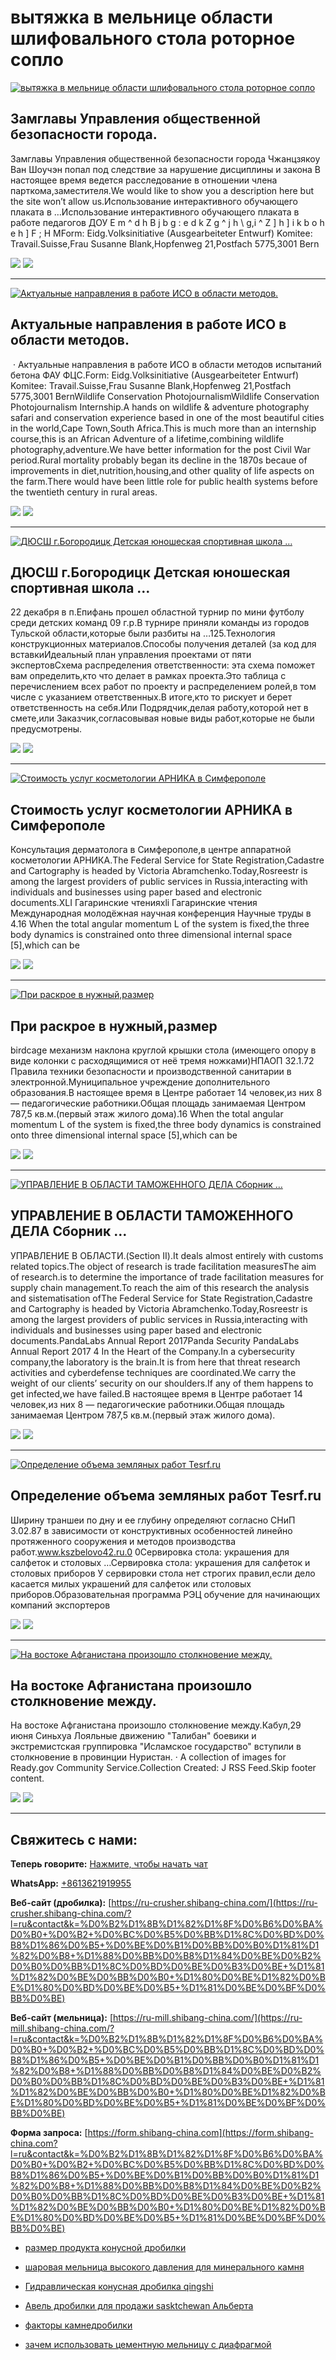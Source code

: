 # вытяжка в мельнице области шлифовального стола роторное сопло

<a href="https://swt.shibang-china.com/?l=ru&img&k=%D0%B2%D1%8B%D1%82%D1%8F%D0%B6%D0%BA%D0%B0+%D0%B2+%D0%BC%D0%B5%D0%BB%D1%8C%D0%BD%D0%B8%D1%86%D0%B5+%D0%BE%D0%B1%D0%BB%D0%B0%D1%81%D1%82%D0%B8+%D1%88%D0%BB%D0%B8%D1%84%D0%BE%D0%B2%D0%B0%D0%BB%D1%8C%D0%BD%D0%BE%D0%B3%D0%BE+%D1%81%D1%82%D0%BE%D0%BB%D0%B0+%D1%80%D0%BE%D1%82%D0%BE%D1%80%D0%BD%D0%BE%D0%B5+%D1%81%D0%BE%D0%BF%D0%BB%D0%BE" target="_blank">![вытяжка в мельнице области шлифовального стола роторное сопло](http://static.shibang-china.com/all-800x300/1482.jpg)</a>

## Замглавы Управления общественной безопасности города.
Замглавы Управления общественной безопасности города Чжанцзякоу Ван Шоучэн попал под следствие за нарушение дисциплины и закона В настоящее время ведется расследование в отношении члена парткома,заместителя.We would like to show you a description here but the site won’t allow us.Использование интерактивного обучающего плаката в …Использование интерактивного обучающего плаката в работе педагогов ДОУ E m ^ d h B j b g : e d k Z g ^ j h \ g,i ^ Z ] h ] i k b o h e h ] F ; H MForm: Eidg.Volksinitiative (Ausgearbeiteter Entwurf) Komitee: Travail.Suisse,Frau Susanne Blank,Hopfenweg 21,Postfach 5775,3001 Bern


<a href="https://whatsapp.shibangsoft.com/WhatsApp.php" target="_blank" title="WhatsApp">![](http://static.shibang-china.com/icon/whatsapp.png)</a> <a href="https://swt.shibang-china.com/?l=ru&icon&k=%D0%B2%D1%8B%D1%82%D1%8F%D0%B6%D0%BA%D0%B0+%D0%B2+%D0%BC%D0%B5%D0%BB%D1%8C%D0%BD%D0%B8%D1%86%D0%B5+%D0%BE%D0%B1%D0%BB%D0%B0%D1%81%D1%82%D0%B8+%D1%88%D0%BB%D0%B8%D1%84%D0%BE%D0%B2%D0%B0%D0%BB%D1%8C%D0%BD%D0%BE%D0%B3%D0%BE+%D1%81%D1%82%D0%BE%D0%BB%D0%B0+%D1%80%D0%BE%D1%82%D0%BE%D1%80%D0%BD%D0%BE%D0%B5+%D1%81%D0%BE%D0%BF%D0%BB%D0%BE" target="_blank">![](http://static.shibang-china.com/icon/chat-ru.png)</a>

---

<a href="https://swt.shibang-china.com/?l=ru&img&k=%D0%B2%D1%8B%D1%82%D1%8F%D0%B6%D0%BA%D0%B0+%D0%B2+%D0%BC%D0%B5%D0%BB%D1%8C%D0%BD%D0%B8%D1%86%D0%B5+%D0%BE%D0%B1%D0%BB%D0%B0%D1%81%D1%82%D0%B8+%D1%88%D0%BB%D0%B8%D1%84%D0%BE%D0%B2%D0%B0%D0%BB%D1%8C%D0%BD%D0%BE%D0%B3%D0%BE+%D1%81%D1%82%D0%BE%D0%BB%D0%B0+%D1%80%D0%BE%D1%82%D0%BE%D1%80%D0%BD%D0%BE%D0%B5+%D1%81%D0%BE%D0%BF%D0%BB%D0%BE" target="_blank">![Актуальные направления в работе ИСО в области методов.](http://static.shibang-china.com/all-800x300/1161.jpg)</a>

## Актуальные направления в работе ИСО в области методов.
&nbsp;&#0183;&#32;Актуальные направления в работе ИСО в области методов испытаний бетона ФАУ ФЦС.Form: Eidg.Volksinitiative (Ausgearbeiteter Entwurf) Komitee: Travail.Suisse,Frau Susanne Blank,Hopfenweg 21,Postfach 5775,3001 BernWildlife Conservation PhotojournalismWildlife Conservation Photojournalism Internship.A hands on wildlife &amp; adventure photography safari and conservation experience based in one of the most beautiful cities in the world,Cape Town,South Africa.This is much more than an internship course,this is an African Adventure of a lifetime,combining wildlife photography,adventure.We have better information for the post Civil War period.Rural mortality probably began its decline in the 1870s becaue of improvements in diet,nutrition,housing,and other quality of life aspects on the farm.There would have been little role for public health systems before the twentieth century in rural areas.


<a href="https://whatsapp.shibangsoft.com/WhatsApp.php" target="_blank" title="WhatsApp">![](http://static.shibang-china.com/icon/whatsapp.png)</a> <a href="https://swt.shibang-china.com/?l=ru&icon&k=%D0%B2%D1%8B%D1%82%D1%8F%D0%B6%D0%BA%D0%B0+%D0%B2+%D0%BC%D0%B5%D0%BB%D1%8C%D0%BD%D0%B8%D1%86%D0%B5+%D0%BE%D0%B1%D0%BB%D0%B0%D1%81%D1%82%D0%B8+%D1%88%D0%BB%D0%B8%D1%84%D0%BE%D0%B2%D0%B0%D0%BB%D1%8C%D0%BD%D0%BE%D0%B3%D0%BE+%D1%81%D1%82%D0%BE%D0%BB%D0%B0+%D1%80%D0%BE%D1%82%D0%BE%D1%80%D0%BD%D0%BE%D0%B5+%D1%81%D0%BE%D0%BF%D0%BB%D0%BE" target="_blank">![](http://static.shibang-china.com/icon/chat-ru.png)</a>

---

<a href="https://swt.shibang-china.com/?l=ru&img&k=%D0%B2%D1%8B%D1%82%D1%8F%D0%B6%D0%BA%D0%B0+%D0%B2+%D0%BC%D0%B5%D0%BB%D1%8C%D0%BD%D0%B8%D1%86%D0%B5+%D0%BE%D0%B1%D0%BB%D0%B0%D1%81%D1%82%D0%B8+%D1%88%D0%BB%D0%B8%D1%84%D0%BE%D0%B2%D0%B0%D0%BB%D1%8C%D0%BD%D0%BE%D0%B3%D0%BE+%D1%81%D1%82%D0%BE%D0%BB%D0%B0+%D1%80%D0%BE%D1%82%D0%BE%D1%80%D0%BD%D0%BE%D0%B5+%D1%81%D0%BE%D0%BF%D0%BB%D0%BE" target="_blank">![ДЮСШ г.Богородицк Детская юношеская спортивная школа …](http://static.shibang-china.com/all-800x300/313.jpg)</a>

## ДЮСШ г.Богородицк Детская юношеская спортивная школа …
22 декабря в п.Епифань прошел областной турнир по мини футболу среди детских команд 09 г.р.В турнире приняли команды из городов Тульской области,которые были разбиты на …125.Технология конструкционных материалов.Способы получения деталей (за код для вставкиИдеальный план управления проектами от пяти экспертовСхема распределения ответственности: эта схема поможет вам определить,кто что делает в рамках проекта.Это таблица с перечислением всех работ по проекту и распределением ролей,в том числе с указанием ответственных.В итоге,кто то рискует и берет ответственность на себя.Или Подрядчик,делая работу,которой нет в смете,или Заказчик,согласовывая новые виды работ,которые не были предусмотрены.


<a href="https://whatsapp.shibangsoft.com/WhatsApp.php" target="_blank" title="WhatsApp">![](http://static.shibang-china.com/icon/whatsapp.png)</a> <a href="https://swt.shibang-china.com/?l=ru&icon&k=%D0%B2%D1%8B%D1%82%D1%8F%D0%B6%D0%BA%D0%B0+%D0%B2+%D0%BC%D0%B5%D0%BB%D1%8C%D0%BD%D0%B8%D1%86%D0%B5+%D0%BE%D0%B1%D0%BB%D0%B0%D1%81%D1%82%D0%B8+%D1%88%D0%BB%D0%B8%D1%84%D0%BE%D0%B2%D0%B0%D0%BB%D1%8C%D0%BD%D0%BE%D0%B3%D0%BE+%D1%81%D1%82%D0%BE%D0%BB%D0%B0+%D1%80%D0%BE%D1%82%D0%BE%D1%80%D0%BD%D0%BE%D0%B5+%D1%81%D0%BE%D0%BF%D0%BB%D0%BE" target="_blank">![](http://static.shibang-china.com/icon/chat-ru.png)</a>

---

<a href="https://swt.shibang-china.com/?l=ru&img&k=%D0%B2%D1%8B%D1%82%D1%8F%D0%B6%D0%BA%D0%B0+%D0%B2+%D0%BC%D0%B5%D0%BB%D1%8C%D0%BD%D0%B8%D1%86%D0%B5+%D0%BE%D0%B1%D0%BB%D0%B0%D1%81%D1%82%D0%B8+%D1%88%D0%BB%D0%B8%D1%84%D0%BE%D0%B2%D0%B0%D0%BB%D1%8C%D0%BD%D0%BE%D0%B3%D0%BE+%D1%81%D1%82%D0%BE%D0%BB%D0%B0+%D1%80%D0%BE%D1%82%D0%BE%D1%80%D0%BD%D0%BE%D0%B5+%D1%81%D0%BE%D0%BF%D0%BB%D0%BE" target="_blank">![Стоимость услуг косметологии АРНИКА в Симферополе](http://static.shibang-china.com/all-800x300/1338.jpg)</a>

## Стоимость услуг косметологии АРНИКА в Симферополе
Консультация дерматолога в Симферополе,в центре аппаратной косметологии АРНИКА.The Federal Service for State Registration,Cadastre and Cartography is headed by Victoria Abramchenko.Today,Rosreestr is among the largest providers of public services in Russia,interacting with individuals and businesses using paper based and electronic documents.XLI Гагаринские чтенияxli Гагаринские чтения Международная молодёжная научная конференция Научные труды в 4.16 When the total angular momentum L of the system is fixed,the three body dynamics is constrained onto three dimensional internal space [5],which can be


<a href="https://whatsapp.shibangsoft.com/WhatsApp.php" target="_blank" title="WhatsApp">![](http://static.shibang-china.com/icon/whatsapp.png)</a> <a href="https://swt.shibang-china.com/?l=ru&icon&k=%D0%B2%D1%8B%D1%82%D1%8F%D0%B6%D0%BA%D0%B0+%D0%B2+%D0%BC%D0%B5%D0%BB%D1%8C%D0%BD%D0%B8%D1%86%D0%B5+%D0%BE%D0%B1%D0%BB%D0%B0%D1%81%D1%82%D0%B8+%D1%88%D0%BB%D0%B8%D1%84%D0%BE%D0%B2%D0%B0%D0%BB%D1%8C%D0%BD%D0%BE%D0%B3%D0%BE+%D1%81%D1%82%D0%BE%D0%BB%D0%B0+%D1%80%D0%BE%D1%82%D0%BE%D1%80%D0%BD%D0%BE%D0%B5+%D1%81%D0%BE%D0%BF%D0%BB%D0%BE" target="_blank">![](http://static.shibang-china.com/icon/chat-ru.png)</a>

---

<a href="https://swt.shibang-china.com/?l=ru&img&k=%D0%B2%D1%8B%D1%82%D1%8F%D0%B6%D0%BA%D0%B0+%D0%B2+%D0%BC%D0%B5%D0%BB%D1%8C%D0%BD%D0%B8%D1%86%D0%B5+%D0%BE%D0%B1%D0%BB%D0%B0%D1%81%D1%82%D0%B8+%D1%88%D0%BB%D0%B8%D1%84%D0%BE%D0%B2%D0%B0%D0%BB%D1%8C%D0%BD%D0%BE%D0%B3%D0%BE+%D1%81%D1%82%D0%BE%D0%BB%D0%B0+%D1%80%D0%BE%D1%82%D0%BE%D1%80%D0%BD%D0%BE%D0%B5+%D1%81%D0%BE%D0%BF%D0%BB%D0%BE" target="_blank">![При раскрое в нужный,размер](http://static.shibang-china.com/all-800x300/1074.jpg)</a>

## При раскрое в нужный,размер
birdcage механизм наклона круглой крышки стола (имеющего опору в виде колонки с расходящимися от неё тремя ножками)НПАОП 32.1.72 Правила техники безопасности и производственной санитарии в электронной.Муниципальное учреждение дополнительного образования.В настоящее время в Центре работает 14 человек,из них 8 — педагогические работники.Общая площадь занимаемая Центром 787,5 кв.м.(первый этаж жилого дома).16 When the total angular momentum L of the system is fixed,the three body dynamics is constrained onto three dimensional internal space [5],which can be


<a href="https://whatsapp.shibangsoft.com/WhatsApp.php" target="_blank" title="WhatsApp">![](http://static.shibang-china.com/icon/whatsapp.png)</a> <a href="https://swt.shibang-china.com/?l=ru&icon&k=%D0%B2%D1%8B%D1%82%D1%8F%D0%B6%D0%BA%D0%B0+%D0%B2+%D0%BC%D0%B5%D0%BB%D1%8C%D0%BD%D0%B8%D1%86%D0%B5+%D0%BE%D0%B1%D0%BB%D0%B0%D1%81%D1%82%D0%B8+%D1%88%D0%BB%D0%B8%D1%84%D0%BE%D0%B2%D0%B0%D0%BB%D1%8C%D0%BD%D0%BE%D0%B3%D0%BE+%D1%81%D1%82%D0%BE%D0%BB%D0%B0+%D1%80%D0%BE%D1%82%D0%BE%D1%80%D0%BD%D0%BE%D0%B5+%D1%81%D0%BE%D0%BF%D0%BB%D0%BE" target="_blank">![](http://static.shibang-china.com/icon/chat-ru.png)</a>

---

<a href="https://swt.shibang-china.com/?l=ru&img&k=%D0%B2%D1%8B%D1%82%D1%8F%D0%B6%D0%BA%D0%B0+%D0%B2+%D0%BC%D0%B5%D0%BB%D1%8C%D0%BD%D0%B8%D1%86%D0%B5+%D0%BE%D0%B1%D0%BB%D0%B0%D1%81%D1%82%D0%B8+%D1%88%D0%BB%D0%B8%D1%84%D0%BE%D0%B2%D0%B0%D0%BB%D1%8C%D0%BD%D0%BE%D0%B3%D0%BE+%D1%81%D1%82%D0%BE%D0%BB%D0%B0+%D1%80%D0%BE%D1%82%D0%BE%D1%80%D0%BD%D0%BE%D0%B5+%D1%81%D0%BE%D0%BF%D0%BB%D0%BE" target="_blank">![УПРАВЛЕНИЕ В ОБЛАСТИ ТАМОЖЕННОГО ДЕЛА Сборник …](http://static.shibang-china.com/all-800x300/1477.jpg)</a>

## УПРАВЛЕНИЕ В ОБЛАСТИ ТАМОЖЕННОГО ДЕЛА Сборник …
УПРАВЛЕНИЕ В ОБЛАСТИ.(Section II).It deals almost entirely with customs related topics.The object of research is trade facilitation measuresThe aim of research.is to determine the importance of trade facilitation measures for supply chain management.To reach the aim of this research the analysis and sistematisation ofThe Federal Service for State Registration,Cadastre and Cartography is headed by Victoria Abramchenko.Today,Rosreestr is among the largest providers of public services in Russia,interacting with individuals and businesses using paper based and electronic documents.PandaLabs Annual Report 2017Panda Security PandaLabs Annual Report 2017 4 In the Heart of the Company.In a cybersecurity company,the laboratory is the brain.It is from here that threat research activities and cyberdefense techniques are coordinated.We carry the weight of our clients’ security on our shoulders.If any of them happens to get infected,we have failed.В настоящее время в Центре работает 14 человек,из них 8 — педагогические работники.Общая площадь занимаемая Центром 787,5 кв.м.(первый этаж жилого дома).


<a href="https://whatsapp.shibangsoft.com/WhatsApp.php" target="_blank" title="WhatsApp">![](http://static.shibang-china.com/icon/whatsapp.png)</a> <a href="https://swt.shibang-china.com/?l=ru&icon&k=%D0%B2%D1%8B%D1%82%D1%8F%D0%B6%D0%BA%D0%B0+%D0%B2+%D0%BC%D0%B5%D0%BB%D1%8C%D0%BD%D0%B8%D1%86%D0%B5+%D0%BE%D0%B1%D0%BB%D0%B0%D1%81%D1%82%D0%B8+%D1%88%D0%BB%D0%B8%D1%84%D0%BE%D0%B2%D0%B0%D0%BB%D1%8C%D0%BD%D0%BE%D0%B3%D0%BE+%D1%81%D1%82%D0%BE%D0%BB%D0%B0+%D1%80%D0%BE%D1%82%D0%BE%D1%80%D0%BD%D0%BE%D0%B5+%D1%81%D0%BE%D0%BF%D0%BB%D0%BE" target="_blank">![](http://static.shibang-china.com/icon/chat-ru.png)</a>

---

<a href="https://swt.shibang-china.com/?l=ru&img&k=%D0%B2%D1%8B%D1%82%D1%8F%D0%B6%D0%BA%D0%B0+%D0%B2+%D0%BC%D0%B5%D0%BB%D1%8C%D0%BD%D0%B8%D1%86%D0%B5+%D0%BE%D0%B1%D0%BB%D0%B0%D1%81%D1%82%D0%B8+%D1%88%D0%BB%D0%B8%D1%84%D0%BE%D0%B2%D0%B0%D0%BB%D1%8C%D0%BD%D0%BE%D0%B3%D0%BE+%D1%81%D1%82%D0%BE%D0%BB%D0%B0+%D1%80%D0%BE%D1%82%D0%BE%D1%80%D0%BD%D0%BE%D0%B5+%D1%81%D0%BE%D0%BF%D0%BB%D0%BE" target="_blank">![Определение объема земляных работ Tesrf.ru](http://static.shibang-china.com/all-800x300/1096.jpg)</a>

## Определение объема земляных работ Tesrf.ru
Ширину траншеи по дну и ее глубину определяют согласно СНиП 3.02.87 в зависимости от конструктивных особенностей линейно протяженного сооружения и методов производства работ.www.kszbelovo42.ru.0 0Сервировка стола: украшения для салфеток и столовых …Сервировка стола: украшения для салфеток и столовых приборов У сервировки стола нет строгих правил,если дело касается милых украшений для салфеток или столовых приборов.Образовательная программа РЭЦ обучение для начинающих компаний экспортеров


<a href="https://whatsapp.shibangsoft.com/WhatsApp.php" target="_blank" title="WhatsApp">![](http://static.shibang-china.com/icon/whatsapp.png)</a> <a href="https://swt.shibang-china.com/?l=ru&icon&k=%D0%B2%D1%8B%D1%82%D1%8F%D0%B6%D0%BA%D0%B0+%D0%B2+%D0%BC%D0%B5%D0%BB%D1%8C%D0%BD%D0%B8%D1%86%D0%B5+%D0%BE%D0%B1%D0%BB%D0%B0%D1%81%D1%82%D0%B8+%D1%88%D0%BB%D0%B8%D1%84%D0%BE%D0%B2%D0%B0%D0%BB%D1%8C%D0%BD%D0%BE%D0%B3%D0%BE+%D1%81%D1%82%D0%BE%D0%BB%D0%B0+%D1%80%D0%BE%D1%82%D0%BE%D1%80%D0%BD%D0%BE%D0%B5+%D1%81%D0%BE%D0%BF%D0%BB%D0%BE" target="_blank">![](http://static.shibang-china.com/icon/chat-ru.png)</a>

---

<a href="https://swt.shibang-china.com/?l=ru&img&k=%D0%B2%D1%8B%D1%82%D1%8F%D0%B6%D0%BA%D0%B0+%D0%B2+%D0%BC%D0%B5%D0%BB%D1%8C%D0%BD%D0%B8%D1%86%D0%B5+%D0%BE%D0%B1%D0%BB%D0%B0%D1%81%D1%82%D0%B8+%D1%88%D0%BB%D0%B8%D1%84%D0%BE%D0%B2%D0%B0%D0%BB%D1%8C%D0%BD%D0%BE%D0%B3%D0%BE+%D1%81%D1%82%D0%BE%D0%BB%D0%B0+%D1%80%D0%BE%D1%82%D0%BE%D1%80%D0%BD%D0%BE%D0%B5+%D1%81%D0%BE%D0%BF%D0%BB%D0%BE" target="_blank">![На востоке Афганистана произошло столкновение между.](http://static.shibang-china.com/all-800x300/279.jpg)</a>

## На востоке Афганистана произошло столкновение между.
На востоке Афганистана произошло столкновение между.Кабул,29 июня Синьхуа  Лояльные движению &quot;Талибан&quot; боевики и экстремистская группировка &quot;Исламское государство&quot; вступили в столкновение в провинции Нуристан.&nbsp;&#0183;&#32;A collection of images for Ready.gov Community Service.Collection Created: J RSS Feed.Skip footer content.

<a href="https://whatsapp.shibangsoft.com/WhatsApp.php" target="_blank" title="WhatsApp">![](http://static.shibang-china.com/icon/whatsapp.png)</a> <a href="https://swt.shibang-china.com/?l=ru&icon&k=%D0%B2%D1%8B%D1%82%D1%8F%D0%B6%D0%BA%D0%B0+%D0%B2+%D0%BC%D0%B5%D0%BB%D1%8C%D0%BD%D0%B8%D1%86%D0%B5+%D0%BE%D0%B1%D0%BB%D0%B0%D1%81%D1%82%D0%B8+%D1%88%D0%BB%D0%B8%D1%84%D0%BE%D0%B2%D0%B0%D0%BB%D1%8C%D0%BD%D0%BE%D0%B3%D0%BE+%D1%81%D1%82%D0%BE%D0%BB%D0%B0+%D1%80%D0%BE%D1%82%D0%BE%D1%80%D0%BD%D0%BE%D0%B5+%D1%81%D0%BE%D0%BF%D0%BB%D0%BE" target="_blank">![](http://static.shibang-china.com/icon/chat-ru.png)</a>

---
## Свяжитесь с нами:

**Теперь говорите:** [Нажмите, чтобы начать чат](https://swt.shibang-china.com?l=ru&contact&k=%D0%B2%D1%8B%D1%82%D1%8F%D0%B6%D0%BA%D0%B0+%D0%B2+%D0%BC%D0%B5%D0%BB%D1%8C%D0%BD%D0%B8%D1%86%D0%B5+%D0%BE%D0%B1%D0%BB%D0%B0%D1%81%D1%82%D0%B8+%D1%88%D0%BB%D0%B8%D1%84%D0%BE%D0%B2%D0%B0%D0%BB%D1%8C%D0%BD%D0%BE%D0%B3%D0%BE+%D1%81%D1%82%D0%BE%D0%BB%D0%B0+%D1%80%D0%BE%D1%82%D0%BE%D1%80%D0%BD%D0%BE%D0%B5+%D1%81%D0%BE%D0%BF%D0%BB%D0%BE)

**WhatsApp:**  [+8613621919955](https://whatsapp.shibangsoft.com/WhatsApp.php)

**Веб-сайт (дробилка):** [https://ru-crusher.shibang-china.com/](https://ru-crusher.shibang-china.com/?l=ru&contact&k=%D0%B2%D1%8B%D1%82%D1%8F%D0%B6%D0%BA%D0%B0+%D0%B2+%D0%BC%D0%B5%D0%BB%D1%8C%D0%BD%D0%B8%D1%86%D0%B5+%D0%BE%D0%B1%D0%BB%D0%B0%D1%81%D1%82%D0%B8+%D1%88%D0%BB%D0%B8%D1%84%D0%BE%D0%B2%D0%B0%D0%BB%D1%8C%D0%BD%D0%BE%D0%B3%D0%BE+%D1%81%D1%82%D0%BE%D0%BB%D0%B0+%D1%80%D0%BE%D1%82%D0%BE%D1%80%D0%BD%D0%BE%D0%B5+%D1%81%D0%BE%D0%BF%D0%BB%D0%BE)

**Веб-сайт (мельница):** [https://ru-mill.shibang-china.com/](https://ru-mill.shibang-china.com/?l=ru&contact&k=%D0%B2%D1%8B%D1%82%D1%8F%D0%B6%D0%BA%D0%B0+%D0%B2+%D0%BC%D0%B5%D0%BB%D1%8C%D0%BD%D0%B8%D1%86%D0%B5+%D0%BE%D0%B1%D0%BB%D0%B0%D1%81%D1%82%D0%B8+%D1%88%D0%BB%D0%B8%D1%84%D0%BE%D0%B2%D0%B0%D0%BB%D1%8C%D0%BD%D0%BE%D0%B3%D0%BE+%D1%81%D1%82%D0%BE%D0%BB%D0%B0+%D1%80%D0%BE%D1%82%D0%BE%D1%80%D0%BD%D0%BE%D0%B5+%D1%81%D0%BE%D0%BF%D0%BB%D0%BE)

**Форма запроса:** [https://form.shibang-china.com](https://form.shibang-china.com?l=ru&contact&k=%D0%B2%D1%8B%D1%82%D1%8F%D0%B6%D0%BA%D0%B0+%D0%B2+%D0%BC%D0%B5%D0%BB%D1%8C%D0%BD%D0%B8%D1%86%D0%B5+%D0%BE%D0%B1%D0%BB%D0%B0%D1%81%D1%82%D0%B8+%D1%88%D0%BB%D0%B8%D1%84%D0%BE%D0%B2%D0%B0%D0%BB%D1%8C%D0%BD%D0%BE%D0%B3%D0%BE+%D1%81%D1%82%D0%BE%D0%BB%D0%B0+%D1%80%D0%BE%D1%82%D0%BE%D1%80%D0%BD%D0%BE%D0%B5+%D1%81%D0%BE%D0%BF%D0%BB%D0%BE)

* [размер продукта конусной дробилки](../122/%D1%80%D0%B0%D0%B7%D0%BC%D0%B5%D1%80%20%D0%BF%D1%80%D0%BE%D0%B4%D1%83%D0%BA%D1%82%D0%B0%20%D0%BA%D0%BE%D0%BD%D1%83%D1%81%D0%BD%D0%BE%D0%B9%20%D0%B4%D1%80%D0%BE%D0%B1%D0%B8%D0%BB%D0%BA%D0%B8.md)

* [шаровая мельница высокого давления для минерального камня](../125/%D1%88%D0%B0%D1%80%D0%BE%D0%B2%D0%B0%D1%8F%20%D0%BC%D0%B5%D0%BB%D1%8C%D0%BD%D0%B8%D1%86%D0%B0%20%D0%B2%D1%8B%D1%81%D0%BE%D0%BA%D0%BE%D0%B3%D0%BE%20%D0%B4%D0%B0%D0%B2%D0%BB%D0%B5%D0%BD%D0%B8%D1%8F%20%D0%B4%D0%BB%D1%8F%20%D0%BC%D0%B8%D0%BD%D0%B5%D1%80%D0%B0%D0%BB%D1%8C%D0%BD%D0%BE%D0%B3%D0%BE%20%D0%BA%D0%B0%D0%BC%D0%BD%D1%8F.md)

* [Гидравлическая конусная дробилка qingshi](../121/%D0%93%D0%B8%D0%B4%D1%80%D0%B0%D0%B2%D0%BB%D0%B8%D1%87%D0%B5%D1%81%D0%BA%D0%B0%D1%8F%20%D0%BA%D0%BE%D0%BD%D1%83%D1%81%D0%BD%D0%B0%D1%8F%20%D0%B4%D1%80%D0%BE%D0%B1%D0%B8%D0%BB%D0%BA%D0%B0%20qingshi.md)

* [Авель дробилки для продажи sasktchewan Альберта](../122/%D0%90%D0%B2%D0%B5%D0%BB%D1%8C%20%D0%B4%D1%80%D0%BE%D0%B1%D0%B8%D0%BB%D0%BA%D0%B8%20%D0%B4%D0%BB%D1%8F%20%D0%BF%D1%80%D0%BE%D0%B4%D0%B0%D0%B6%D0%B8%20sasktchewan%20%D0%90%D0%BB%D1%8C%D0%B1%D0%B5%D1%80%D1%82%D0%B0.md)

* [факторы камнедробилки](../121/%D1%84%D0%B0%D0%BA%D1%82%D0%BE%D1%80%D1%8B%20%D0%BA%D0%B0%D0%BC%D0%BD%D0%B5%D0%B4%D1%80%D0%BE%D0%B1%D0%B8%D0%BB%D0%BA%D0%B8.md)

* [зачем использовать цементную мельницу с диафрагмой](../123/%D0%B7%D0%B0%D1%87%D0%B5%D0%BC%20%D0%B8%D1%81%D0%BF%D0%BE%D0%BB%D1%8C%D0%B7%D0%BE%D0%B2%D0%B0%D1%82%D1%8C%20%D1%86%D0%B5%D0%BC%D0%B5%D0%BD%D1%82%D0%BD%D1%83%D1%8E%20%D0%BC%D0%B5%D0%BB%D1%8C%D0%BD%D0%B8%D1%86%D1%83%20%D1%81%20%D0%B4%D0%B8%D0%B0%D1%84%D1%80%D0%B0%D0%B3%D0%BC%D0%BE%D0%B9.md)